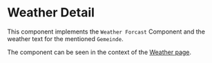 # Weather Detail

This component implements the `Weather Forcast` Component and the weather text for the mentioned `Gemeinde`.

The component can be seen in the context of the [Weather page](/styleguide/pages/weather/preview).
